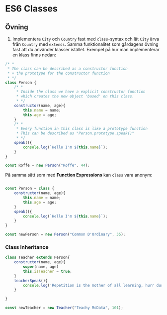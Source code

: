 # ES6 Classes

## Övning

1. Implementera `City` och `Country` fast med `class`-syntax och låt `City` ärva från `Country` med `extends`. Samma funktionalitet som gårdagens övning fast att du använder klasser istället. Exempel på hur man implementerar en klass finns nedan:

```js
/* *
 * The class can be described as a constructor function
 * + the prototype for the constructor function
 * */
class Person {
    /* *
     * Inside the class we have a explicit constructor function
     * which creates the new object 'based' on this class.
     * */
    constructor(name, age){
        this.name = name;
        this.age = age;
    }
    /* *
     * Every function in this class is like a prototype function
     * This can be described as "Person.prototype.speak()"
     * */
    speak(){
        console.log(`Hello I'm ${this.name}`);
    }
}

const Roffe = new Person("Roffe", 44);

```

På samma sätt som med **Function Expressions** kan `class` vara anonym:

```javascript

const Person = class {
    constructor(name, age){
        this.name = name;
        this.age = age;
    }
    speak(){
        console.log(`Hello I'm ${this.name}`);
    }
}

const newPerson = new Person("Common D'Ordinary", 35);
```

### Class Inheritance 

```javascript
class Teacher extends Person{
    constructor(name, age){
        super(name, age)
        this.isTeacher = true;
    }
    teacherSpeak(){
        console.log('Repetition is the mother of all learning, hurr durr.')
    }

}

const newTeacher = new Teacher("Teachy McData", 101);

```

